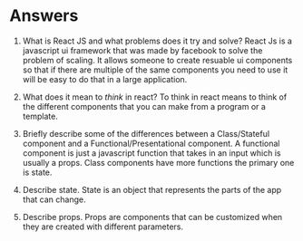 # Answers

1.  What is React JS and what problems does it try and solve?
React Js is a javascript ui framework that was made by facebook to solve the problem of scaling. It allows someone to create resuable ui components so that if there are multiple of the same components you need to use it will be easy to do that in a large application. 

1.  What does it mean to _think_ in react?
To think in react means to think of the different components that you can make from a program or a template. 

1.  Briefly describe some of the differences between a Class/Stateful component and a Functional/Presentational component.
A functional component is just a javascript function that takes in an input which is usually a props. Class components have more functions the primary one is state. 

1.  Describe state.
State is an object that represents the parts of the app that can change. 
1.  Describe props.
Props are components that can be customized when they are created with different parameters. 
